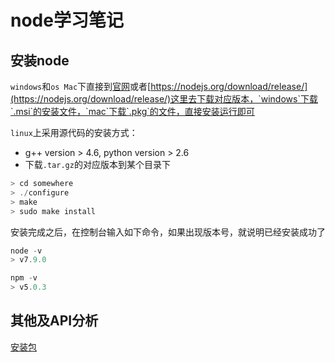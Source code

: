 # node学习笔记

## 安装node

`windows`和`os Mac`下直接到[官网](https://nodejs.org/en/download/)或者[https://nodejs.org/download/release/](https://nodejs.org/download/release/)这里去下载对应版本，`windows`下载`.msi`的安装文件，`mac`下载`.pkg`的文件，直接安装运行即可

`linux`上采用源代码的安装方式：
 
- g++ version > 4.6, python version > 2.6
- 下载`.tar.gz`的对应版本到某个目录下

```javascript
> cd somewhere
> ./configure
> make
> sudo make install
```
安装完成之后，在控制台输入如下命令，如果出现版本号，就说明已经安装成功了

```javascript
node -v
> v7.9.0

npm -v
> v5.0.3
```
## 其他及API分析

[安装包](https://github.com/Rynxiao/node-note/tree/master/install)
